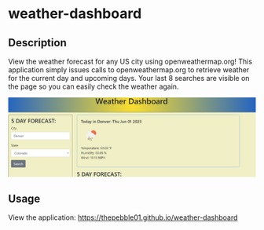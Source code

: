 # weather-dashboard

## Description

View the weather forecast for any US city using openweathermap.org! This application simply issues calls to openweathermap.org to retrieve weather for the current day and upcoming days. Your last 8 searches are visible on the page so you can easily check the weather again.

![Weather Dashboard](assets/images/weather-dashboard.png?raw=true)

## Usage

View the application: https://thepebble01.github.io/weather-dashboard
